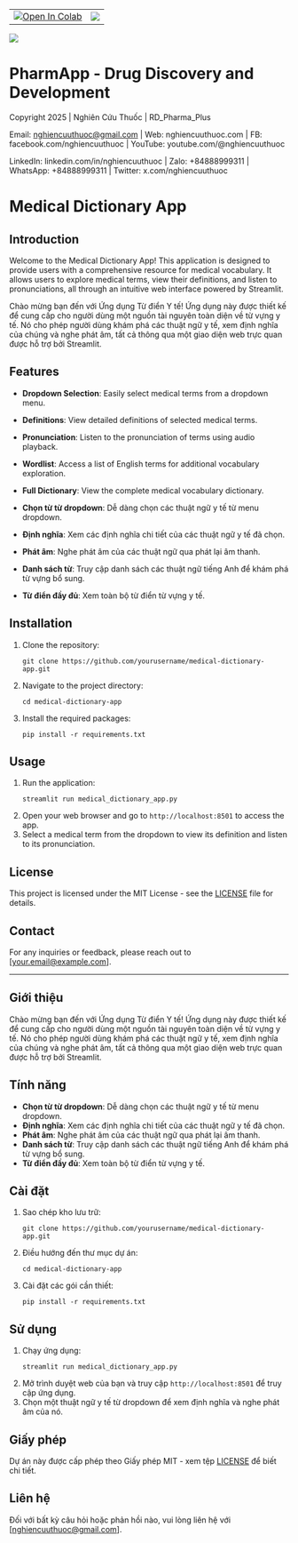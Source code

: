 <table align="center">
  <td>
    <a href="https://colab.research.google.com/github/nghiencuuthuoc/PharmApp/notebook/PharmApp.ipynb" target="_parent"><img src="https://colab.research.google.com/assets/colab-badge.svg" alt="Open In Colab"/></a>
  </td>
  <td>
    <a target="_blank" href="https://kaggle.com/kernels/welcome?src=https://github.com/nghiencuuthuoc/PharmApp/blob/master/notebook/PharmApp.ipynb"><img src="https://kaggle.com/static/images/open-in-kaggle.svg" /></a>
  </td>
</table>

![](https://raw.githubusercontent.com/nghiencuuthuoc/PharmApp/refs/heads/master/images/PharmApp_logo_long.png)

# PharmApp - Drug Discovery and Development
Copyright 2025 | Nghiên Cứu Thuốc | RD_Pharma_Plus

Email: nghiencuuthuoc@gmail.com | Web: nghiencuuthuoc.com | FB: facebook.com/nghiencuuthuoc | YouTube: youtube.com/@nghiencuuthuoc 

LinkedIn: linkedin.com/in/nghiencuuthuoc | Zalo: +84888999311 | WhatsApp: +84888999311 | Twitter: x.com/nghiencuuthuoc

# Medical Dictionary App

## Introduction
Welcome to the Medical Dictionary App! This application is designed to provide users with a comprehensive resource for medical vocabulary. It allows users to explore medical terms, view their definitions, and listen to pronunciations, all through an intuitive web interface powered by Streamlit.

Chào mừng bạn đến với Ứng dụng Từ điển Y tế! Ứng dụng này được thiết kế để cung cấp cho người dùng một nguồn tài nguyên toàn diện về từ vựng y tế. Nó cho phép người dùng khám phá các thuật ngữ y tế, xem định nghĩa của chúng và nghe phát âm, tất cả thông qua một giao diện web trực quan được hỗ trợ bởi Streamlit.

## Features
- **Dropdown Selection**: Easily select medical terms from a dropdown menu.
- **Definitions**: View detailed definitions of selected medical terms.
- **Pronunciation**: Listen to the pronunciation of terms using audio playback.
- **Wordlist**: Access a list of English terms for additional vocabulary exploration.
- **Full Dictionary**: View the complete medical vocabulary dictionary.

- **Chọn từ từ dropdown**: Dễ dàng chọn các thuật ngữ y tế từ menu dropdown.
- **Định nghĩa**: Xem các định nghĩa chi tiết của các thuật ngữ y tế đã chọn.
- **Phát âm**: Nghe phát âm của các thuật ngữ qua phát lại âm thanh.
- **Danh sách từ**: Truy cập danh sách các thuật ngữ tiếng Anh để khám phá từ vựng bổ sung.
- **Từ điển đầy đủ**: Xem toàn bộ từ điển từ vựng y tế.

## Installation
1. Clone the repository:
   ```
   git clone https://github.com/yourusername/medical-dictionary-app.git
   ```
2. Navigate to the project directory:
   ```
   cd medical-dictionary-app
   ```
3. Install the required packages:
   ```
   pip install -r requirements.txt
   ```

## Usage
1. Run the application:
   ```
   streamlit run medical_dictionary_app.py
   ```
2. Open your web browser and go to `http://localhost:8501` to access the app.
3. Select a medical term from the dropdown to view its definition and listen to its pronunciation.

## License
This project is licensed under the MIT License - see the [LICENSE](LICENSE) file for details.

## Contact
For any inquiries or feedback, please reach out to [your.email@example.com].

---

## Giới thiệu
Chào mừng bạn đến với Ứng dụng Từ điển Y tế! Ứng dụng này được thiết kế để cung cấp cho người dùng một nguồn tài nguyên toàn diện về từ vựng y tế. Nó cho phép người dùng khám phá các thuật ngữ y tế, xem định nghĩa của chúng và nghe phát âm, tất cả thông qua một giao diện web trực quan được hỗ trợ bởi Streamlit.

## Tính năng
- **Chọn từ từ dropdown**: Dễ dàng chọn các thuật ngữ y tế từ menu dropdown.
- **Định nghĩa**: Xem các định nghĩa chi tiết của các thuật ngữ y tế đã chọn.
- **Phát âm**: Nghe phát âm của các thuật ngữ qua phát lại âm thanh.
- **Danh sách từ**: Truy cập danh sách các thuật ngữ tiếng Anh để khám phá từ vựng bổ sung.
- **Từ điển đầy đủ**: Xem toàn bộ từ điển từ vựng y tế.

## Cài đặt
1. Sao chép kho lưu trữ:
   ```
   git clone https://github.com/yourusername/medical-dictionary-app.git
   ```
2. Điều hướng đến thư mục dự án:
   ```
   cd medical-dictionary-app
   ```
3. Cài đặt các gói cần thiết:
   ```
   pip install -r requirements.txt
   ```

## Sử dụng
1. Chạy ứng dụng:
   ```
   streamlit run medical_dictionary_app.py
   ```
2. Mở trình duyệt web của bạn và truy cập `http://localhost:8501` để truy cập ứng dụng.
3. Chọn một thuật ngữ y tế từ dropdown để xem định nghĩa và nghe phát âm của nó.

## Giấy phép
Dự án này được cấp phép theo Giấy phép MIT - xem tệp [LICENSE](LICENSE) để biết chi tiết.

## Liên hệ
Đối với bất kỳ câu hỏi hoặc phản hồi nào, vui lòng liên hệ với [nghiencuuthuoc@gmail.com].
